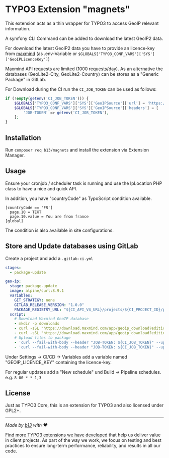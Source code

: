 # TYPO3 Extension "magnets"

This extension acts as a thin wrapper for TYPO3 to access GeoIP relevant information.

A symfony CLI Command can be added to download the latest GeoIP2 data.

For download the latest GeoIP2 data you have to provide an licence-key from [maxmind](https://www.maxmind.com/en/geolite2/signup)
(as .env-Variable or `$GLOBALS['TYPO3_CONF_VARS']['SYS']['GeoIPLicenceKey']`)

Maxmind API requests are limited (1000 requests/day). As an alternative the databases
(GeoLite2-City, GeoLite2-Country) can be stores as a "Generic Package" in GitLab.

For Download during the CI run the `CI_JOB_TOKEN` can be used as follows:
```php
if (!empty(getenv('CI_JOB_TOKEN'))) {
    $GLOBALS['TYPO3_CONF_VARS']['SYS']['GeoIPSource']['url'] = 'https://<GITLAB_HOST>/api/v4/projects/<PROJECT_ID>/packages/generic/GeoLite2/1.0.0/###REMOTE_EDITION###.tar.gz';
    $GLOBALS['TYPO3_CONF_VARS']['SYS']['GeoIPSource']['headers'] = [
        'JOB-TOKEN' => getenv('CI_JOB_TOKEN'),
    ];
}
```

## Installation

Run `composer req b13/magnets` and install the extension via Extension Manager.

## Usage

Ensure your cronjob / scheduler task is running and use the IpLocation PHP class to have
a nice and quick API.

In addition, you have "countryCode" as TypoScript condition available.

    [countryCode == 'FR']
      page.10 = TEXT
      page.10.value = You are from france
    [global]

The condition is also available in site configurations.

## Store and Update databases using GitLab

Create a project and add a `.gitlab-ci.yml` 

```yaml
stages:
  - package-update

geo-ip:
  stage: package-update
  image: alpine/curl:8.9.1
  variables:
    GIT_STRATEGY: none
    GITLAB_RELEASE_VERSION: "1.0.0"
    PACKAGE_REGISTRY_URL: "${CI_API_V4_URL}/projects/${CI_PROJECT_ID}/packages/generic/GeoLite2"
  script:
    # Download Maxmind GeoIP database
    - mkdir -p downloads
    - curl -sSL "https://download.maxmind.com/app/geoip_download?edition_id=GeoLite2-Country&license_key=${GEOIP_LICENCE_KEY}&suffix=tar.gz" > downloads/GeoLite2-Country.tar.gz
    - curl -sSL "https://download.maxmind.com/app/geoip_download?edition_id=GeoLite2-City&license_key=${GEOIP_LICENCE_KEY}&suffix=tar.gz" > downloads/GeoLite2-City.tar.gz
    # Upload files to package
    - 'curl --fail-with-body --header "JOB-TOKEN: ${CI_JOB_TOKEN}" --upload-file ./downloads/GeoLite2-Country.tar.gz ${PACKAGE_REGISTRY_URL}/${GITLAB_RELEASE_VERSION}/GeoLite2-Country.tar.gz'
    - 'curl --fail-with-body --header "JOB-TOKEN: ${CI_JOB_TOKEN}" --upload-file ./downloads/GeoLite2-City.tar.gz ${PACKAGE_REGISTRY_URL}/${GITLAB_RELEASE_VERSION}/GeoLite2-City.tar.gz'
```

Under Settings -> CI/CD -> Variables add a variable named "GEOIP_LICENCE_KEY" containing
the licence-key.

For regular updates add a "New schedule" und Build -> Pipeline schedules.
e.g. `8 00 * * 1,3`

## License

Just as TYPO3 Core, this is an extension for TYPO3 and also licensed under GPL2+.

---


_Made by [b13](https://b13.com) with ♥_

[Find more TYPO3 extensions we have developed](https://b13.com/useful-typo3-extensions-from-b13-to-you) that help us deliver value in client projects. As part of the way we work, we focus on testing and best practices to ensure long-term performance, reliability, and results in all our code.


